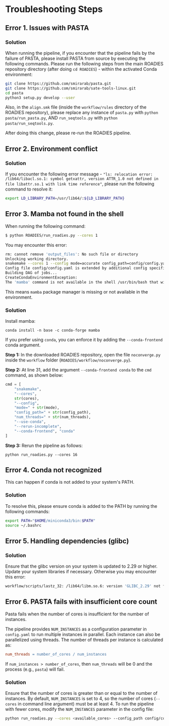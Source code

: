 # Troubleshooting Steps

## Error 1. Issues with PASTA

### Solution

When running the pipeline, if you encounter that the pipeline fails by the failure of PASTA, please install PASTA from source by executing the following commands. Please run the following steps from the main ROADIES repository directory (after doing `cd ROADIES`) - within the activated Conda environment:

```bash
git clone https://github.com/smirarab/pasta.git
git clone https://github.com/smirarab/sate-tools-linux.git
cd pasta
python3 setup.py develop --user
```

Also, in the `align.smk` file (inside the `workflow/rules` directory of the ROADIES repository), please replace any instance of `pasta.py` with `python pasta/run_pasta.py`, AND
`run_seqtools.py` with `python pasta/run_seqtools.py`.

After doing this change, please re-run the ROADIES pipeline.

## Error 2. Environment conflict

### Solution 

If you encounter the following error message - `"ls: relocation error: /lib64/libacl.so.1: symbol getxattr, version ATTR_1.0 not defined in file libattr.so.1 with link time reference"`, please run the following command to resolve it: 

```bash
export LD_LIBRARY_PATH=/usr/lib64/:${LD_LIBRARY_PATH}
```

## Error 3. Mamba not found in the shell

When running the following command:
```bash
$ python ROADIES/run_roadies.py --cores 1
```
You may encounter this error:

```bash
rm: cannot remove 'output_files': No such file or directory
Unlocking working directory.
snakemake --cores 1 --config mode=accurate config_path=config/config.yaml num_threads=0 --use-conda --rerun-incomplete
Config file config/config.yaml is extended by additional config specified via the command line.
Building DAG of jobs...
CreateCondaEnvironmentException:
The 'mamba' command is not available in the shell /usr/bin/bash that will be used by Snakemake. You have to ensure that it is in your PATH, e.g., first activating the conda base environment with `conda activate base`.The mamba package manager (https://github.com/mamba-org/mamba) is a fast and robust conda replacement. It is the recommended way of using Snakemake's conda integration. It can be installed with `conda install -n base -c conda-forge mamba`. If you still prefer to use conda, you can enforce that by setting `--conda-frontend conda`.
```
This means `mamba` package manager is missing or not available in the environment.

### Solution

Install mamba:

```
conda install -n base -c conda-forge mamba
```

If you prefer using `conda`, you can enforce it by adding the `--conda-frontend` conda argument.

**Step 1:** In the downloaded ROADIES repository, open the file `noconverge.py` inside the `workflow` folder (`ROADIES/workflow/noconverge.py`).

**Step 2:** At line 31, add the argument `--conda-frontend conda` to the `cmd` command, as shown below:

```python
cmd = [
    "snakemake",
    "--cores",
    str(cores),
    "--config",
    "mode=" + str(mode),
    "config_path=" + str(config_path),
    "num_threads=" + str(num_threads),
    "--use-conda",
    "--rerun-incomplete",
    "--conda-frontend", "conda"
]
```
**Step 3:** Rerun the pipeline as follows:

```
python run_roadies.py --cores 16
```

## Error 4. Conda not recognized

This can happen if conda is not added to your system's PATH.

### Solution

To resolve this, please ensure conda is added to the PATH by running the following commands:

```bash
export PATH="$HOME/miniconda3/bin:$PATH"
source ~/.bashrc
```

## Error 5. Handling dependencies (glibc)

### Solution

Ensure that the glibc version on your system is updated to 2.29 or higher. Update your system libraries if necessary. Otherwise you may encounter this error:

```bash
workflow/scripts/lastz_32: /lib64/libm.so.6: version 'GLIBC_2.29' not found
```

## Error 6. PASTA fails with insufficient core count

Pasta fails when the number of cores is insufficient for the number of instances.

The pipeline provides `NUM_INSTANCES` as a configuration parameter in `config.yaml` to run multiple instances in parallel. Each instance can also be parallelized using threads. The number of threads per instance is calculated as:

```makefile
num_threads = number_of_cores / num_instances
```
If `num_instances > number_of_cores`, then `num_threads` will be 0 and the process (e.g., `pasta`) will fail.

### Solution

Ensure that the number of cores is greater than or equal to the number of instances. By default, `NUM_INSTANCES` is set to 4, so the number of cores (`--cores` in command line argument) must be at least 4. To run the pipeline with fewer cores, modify the `NUM_INSTANCES` parameter in the config file:

```bash
python run_roadies.py --cores <available_cores> --config_path config/config.yaml
```